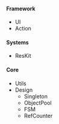 #### Framework
* UI 
* Action

#### Systems
* ResKit

#### Core
* Utils
* Design
  * Singleton
  * ObjectPool
  * FSM
  * RefCounter
